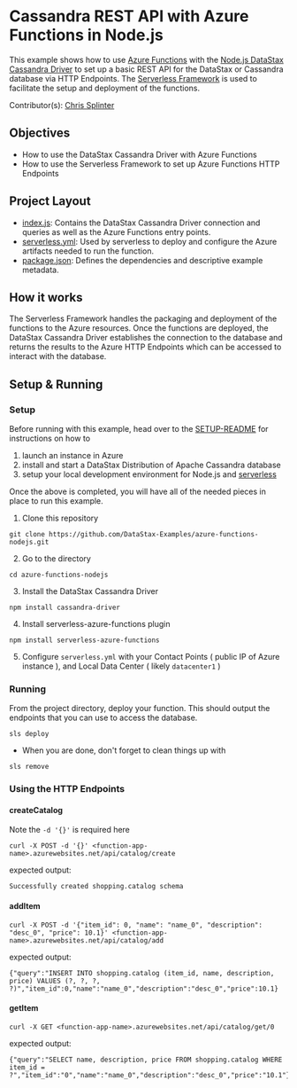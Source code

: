 # Cassandra REST API with Azure Functions in Node.js
This example shows how to use [Azure Functions](https://azure.microsoft.com/en-us/services/functions/) with the [Node.js DataStax Cassandra Driver](https://docs.datastax.com/en/developer/nodejs-driver/latest) to set up a basic REST API for the DataStax or Cassandra database via HTTP Endpoints. The [Serverless Framework](https://serverless.com/) is used to facilitate the setup and deployment of the functions.

Contributor(s): [Chris Splinter](https://github.com/csplinter)

## Objectives
- How to use the DataStax Cassandra Driver with Azure Functions
- How to use the Serverless Framework to set up Azure Functions HTTP Endpoints

## Project Layout
- [index.js](index.js): Contains the DataStax Cassandra Driver connection and queries as well as the Azure Functions entry points.
- [serverless.yml](serverless.yml): Used by serverless to deploy and configure the Azure artifacts needed to run the function.
- [package.json](package.json): Defines the dependencies and descriptive example metadata.

## How it works
The Serverless Framework handles the packaging and deployment of the functions to the Azure resources. Once the functions are deployed, the DataStax Cassandra Driver establishes the connection to the database and returns the results to the Azure HTTP Endpoints which can be accessed to interact with the database.

## Setup & Running

### Setup
Before running with this example, head over to the [SETUP-README](SETUP-README.md) for instructions on how to 
1. launch an instance in Azure
2. install and start a DataStax Distribution of Apache Cassandra database
3. setup your local development environment for Node.js and [serverless](https://serverless.com)

Once the above is completed, you will have all of the needed pieces in place to run this example.

1. Clone this repository
```
git clone https://github.com/DataStax-Examples/azure-functions-nodejs.git
```
2. Go to the directory
```
cd azure-functions-nodejs
```
3. Install the DataStax Cassandra Driver
```
npm install cassandra-driver
```
4. Install serverless-azure-functions plugin
```
npm install serverless-azure-functions
```
5. Configure `serverless.yml` with your Contact Points ( public IP of Azure instance ), and Local Data Center ( likely `datacenter1` )

### Running
From the project directory, deploy your function. This should output the endpoints that you can use to access the database.
```
sls deploy
```
* When you are done, don't forget to clean things up with
```
sls remove
```

### Using the HTTP Endpoints
#### createCatalog
Note the `-d '{}'` is required here
```
curl -X POST -d '{}' <function-app-name>.azurewebsites.net/api/catalog/create
````
expected output:
```
Successfully created shopping.catalog schema
```
#### addItem
```
curl -X POST -d '{"item_id": 0, "name": "name_0", "description": "desc_0", "price": 10.1}' <function-app-name>.azurewebsites.net/api/catalog/add
```
expected output:
```
{"query":"INSERT INTO shopping.catalog (item_id, name, description, price) VALUES (?, ?, ?, ?)","item_id":0,"name":"name_0","description":"desc_0","price":10.1}
```
#### getItem
```
curl -X GET <function-app-name>.azurewebsites.net/api/catalog/get/0
```
expected output:
```
{"query":"SELECT name, description, price FROM shopping.catalog WHERE item_id = ?","item_id":"0","name":"name_0","description":"desc_0","price":"10.1"}
```

